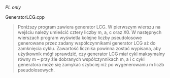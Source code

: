 *PL only*

GeneratorLCG.cpp
>Poniższy program zawiera generator LCG. W pierwszym wierszu na wejściu należy umieścić cztery liczby m, a, c  oraz X0. W następnych wierszach program wyświetla kolejne liczby pseudolosowe generowane przez zadany współczynnikami generator LCG aż do zamknięcia cyklu. Zawartość licznika powinna zostać wypisana, aby użytkownik mógł sprawdzić, czy generator LCG miał cykl maksymalny równy m  – przy źle dobranych współczynnikach m, a  i c  cykl generatora może się zamykać szybciej niż po wygenerowaniu m liczb pseudolosowych.
